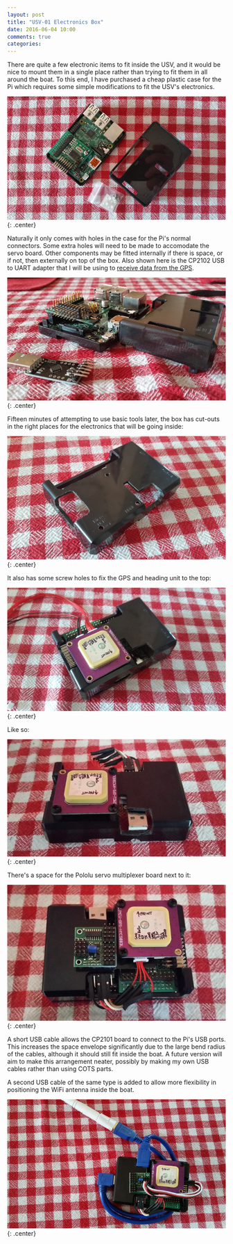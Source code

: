 ```yaml
---
layout: post
title: "USV-01 Electronics Box"
date: 2016-06-04 10:00
comments: true
categories:
---
```


There are quite a few electronic items to fit inside the USV, and it would be nice to mount them in a single place rather than trying to fit them in all around the boat. To this end, I have purchased a cheap plastic case for the Pi which requires some simple modifications to fit the USV's electronics.

![The box](/hardware/usv-01/box1.jpg){: .center}

Naturally it only comes with holes in the case for the Pi's normal connectors. Some extra holes will need to be made to accomodate the servo board. Other components may be fitted internally if there is space, or if not, then externally on top of the box. Also shown here is the CP2102 USB to UART adapter that I will be using to [receive data from the GPS](../usv-01-gps-test).

![Marked up for modification](/hardware/usv-01/box2.jpg){: .center}

Fifteen minutes of attempting to use basic tools later, the box has cut-outs in the right places for the electronics that will be going inside:

![Box with cut-outs](/hardware/usv-01/box3.jpg){: .center}

It also has some screw holes to fix the GPS and heading unit to the top:

![Box with GPS on top](/hardware/usv-01/box4.jpg){: .center}

Like so:

![Box with GPS and CP2101 fitted](/hardware/usv-01/box5.jpg){: .center}

There's a space for the Pololu servo multiplexer board next to it:

![Box with servo multiplexer fitted](/hardware/usv-01/box6.jpg){: .center}

A short USB cable allows the CP2101 board to connect to the Pi's USB ports. This increases the space envelope significantly due to the large bend radius of the cables, although it should still fit inside the boat. A future version will aim to make this arrangement neater, possibly by making my own USB cables rather than using COTS parts.

A second USB cable of the same type is added to allow more flexibility in positioning the WiFi antenna inside the boat.

![Box with USB cables attached](/hardware/usv-01/box7.jpg){: .center}
